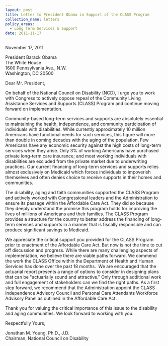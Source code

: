 ```yaml
---
layout: post
title: Letter to President Obama in Support of the CLASS Program
collection_name: letters
policy_areas:
  - Long Term Services & Support
date: 2011-11-17
---
```

November 17, 2011

President Barack Obama\
The White House\
1600 Pennsylvania Ave., N.W.\
Washington, DC 20500

Dear Mr. President,

On behalf of the National Council on Disability (NCD), I urge you to work with Congress to actively oppose repeal of the Community Living Assistance Services and Supports (CLASS) Program and continue moving forward on implementation.

Community-based long-term services and supports are absolutely essential to maintaining the health, independence, and community participation of individuals with disabilities. While currently approximately 10 million Americans have functional needs for such services, this figure will more than double in coming decades with the aging of the population. Few Americans have any economic security against the high costs of long-term services when they arise. Only 3% of working Americans have purchased private long-term care insurance; and most working individuals with disabilities are excluded from the private market due to underwriting practices. Our current financing of long-term services and supports relies almost exclusively on Medicaid which forces individuals to impoverish themselves and often denies choice to receive supports in their homes and communities.

The disability, aging and faith communities supported the CLASS Program and actively worked with Congressional leaders and the Administration to ensure its passage within the Affordable Care Act. They did so because they deeply understand the promise this program holds for improving the lives of millions of Americans and their families. The CLASS Program provides a structure for the country to better address the financing of long-term services and supports in a manner that is fiscally responsible and can produce significant savings to Medicaid.

We appreciate the critical support you provided for the CLASS Program prior to enactment of the Affordable Care Act. But now is not the time to cut off discussion and progress. While there are many challenging aspects of implementation, we believe there are viable paths forward. We commend the work the CLASS Office within the Department of Health and Human Services has done over the past 18 months.  We are encouraged that the actuarial report presents a range of options to consider in designing plans that can be "actuarially sound and attractive." Only through additional work and full engagement of stakeholders can we find the right paths. As a first step forward, we recommend that the Administration appoint the CLASS Independence Advisory Council and Personal Care Attendants Workforce Advisory Panel as outlined in the Affordable Care Act.

Thank you for valuing the critical importance of this issue to the disability and aging communities. We look forward to working with you.

Respectfully Yours,

Jonathan M. Young, Ph.D., J.D.\
Chairman, National Council on Disability